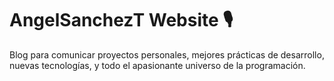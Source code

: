 # AngelSanchezT Website 🎙
Blog para comunicar proyectos personales, mejores prácticas de desarrollo, nuevas tecnologías, y todo el apasionante universo de la programación.
